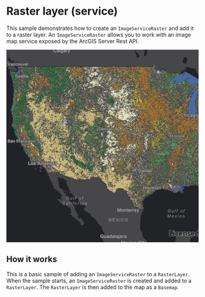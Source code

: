 # Raster layer (service)

This sample demonstrates how to create an `ImageServiceRaster` and add
it to a raster layer. An `ImageServiceRaster` allows you to work with an
image map service exposed by the ArcGIS Server Rest API.

![](screenshot.png)

## How it works

This is a basic sample of adding an `ImageServiceRaster` to a
`RasterLayer`. When the sample starts, an `ImageServiceRaster` is
created and added to a `RasterLayer`. The `RasterLayer` is then added to
the map as a `Basemap`.
